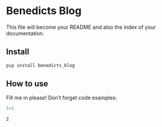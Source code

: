 # Benedicts Blog

<!-- WARNING: THIS FILE WAS AUTOGENERATED! DO NOT EDIT! -->

This file will become your README and also the index of your
documentation.

## Install

``` sh
pip install benedicts_blog
```

## How to use

Fill me in please! Don’t forget code examples:

``` python
1+1
```

    2

